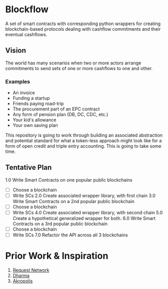 # Blockflow
A set of smart contracts with corresponding python wrappers for creating blockchain-based protocols dealing with cashflow commitments and their eventual cashflows.

## Vision

The world has many scenarios when two or more actors arrange commitments to send sets of one or more cashflows to one and other.  

### Examples

* An invoice
* Funding a startup
* Friends paying road-trip
* The procurement part of an EPC contract
* Any form of pension plan (DB, DC, CDC, etc.)
* Your kid's allowance
* Your own saving plan

This repository is going to work through building an associated abstraction and potential standard for what a token-less approach might look like for a form of open credit and triple entry accounting.  This is going to take some time.

## Tentative Plan

1.0 Write Smart Contracts on one popular public blockchains
- [ ] Choose a blockchain
- [ ] Write SCs
2.0 Create associated wrapper library, with first chain
3.0 Write Smart Contracts on a 2nd popular public blockchain
- [ ] Choose a blockchain
- [ ] Write SCs
4.0 Create associated wrapper library, with second chain
5.0 Create a hypothetical generalized wrapper for both.
6.0 Write Smart Contracts on a 3rd popular public blockchain
- [ ] Choose a blockchain
- [ ] Write SCs
7.0 Refactor the API across all 3 blockchains

# Prior Work & Inspiration

1. [Request Network](https://request.network/#)
2. [Dharma](https://dharma.io/)
3. [Akropolis](https://akropolis.io/)
